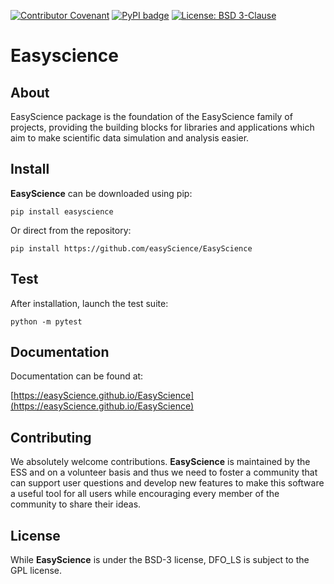 [![Contributor Covenant](https://img.shields.io/badge/Contributor%20Covenant-2.1-4baaaa.svg)](CODE_OF_CONDUCT.md)
[![PyPI badge](http://img.shields.io/pypi/v/EasyScience.svg)](https://pypi.python.org/pypi/EasyScience)
[![License: BSD 3-Clause](https://img.shields.io/badge/License-BSD%203--Clause-blue.svg)](LICENSE)

# Easyscience

## About

EasyScience package is the foundation of the EasyScience family of projects, providing the building blocks for libraries and applications
which aim to make scientific data simulation and analysis easier.

## Install

**EasyScience** can be downloaded using pip:

```pip install easyscience```

Or direct from the repository:

```pip install https://github.com/easyScience/EasyScience```

## Test

After installation, launch the test suite:

```python -m pytest```

## Documentation

Documentation can be found at:

[https://easyScience.github.io/EasyScience](https://easyScience.github.io/EasyScience)

## Contributing
We absolutely welcome contributions. **EasyScience** is maintained by the ESS and on a volunteer basis and thus we need to foster a community that can support user questions and develop new features to make this software a useful tool for all users while encouraging every member of the community to share their ideas.

## License
While **EasyScience** is under the BSD-3 license, DFO_LS is subject to the GPL license.


